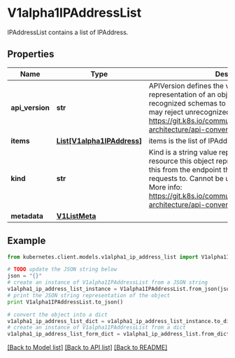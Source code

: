 # V1alpha1IPAddressList

IPAddressList contains a list of IPAddress.

## Properties
Name | Type | Description | Notes
------------ | ------------- | ------------- | -------------
**api_version** | **str** | APIVersion defines the versioned schema of this representation of an object. Servers should convert recognized schemas to the latest internal value, and may reject unrecognized values. More info: https://git.k8s.io/community/contributors/devel/sig-architecture/api-conventions.md#resources | [optional] 
**items** | [**List[V1alpha1IPAddress]**](V1alpha1IPAddress.md) | items is the list of IPAddresses. | 
**kind** | **str** | Kind is a string value representing the REST resource this object represents. Servers may infer this from the endpoint the kubernetes.client submits requests to. Cannot be updated. In CamelCase. More info: https://git.k8s.io/community/contributors/devel/sig-architecture/api-conventions.md#types-kinds | [optional] 
**metadata** | [**V1ListMeta**](V1ListMeta.md) |  | [optional] 

## Example

```python
from kubernetes.client.models.v1alpha1_ip_address_list import V1alpha1IPAddressList

# TODO update the JSON string below
json = "{}"
# create an instance of V1alpha1IPAddressList from a JSON string
v1alpha1_ip_address_list_instance = V1alpha1IPAddressList.from_json(json)
# print the JSON string representation of the object
print V1alpha1IPAddressList.to_json()

# convert the object into a dict
v1alpha1_ip_address_list_dict = v1alpha1_ip_address_list_instance.to_dict()
# create an instance of V1alpha1IPAddressList from a dict
v1alpha1_ip_address_list_form_dict = v1alpha1_ip_address_list.from_dict(v1alpha1_ip_address_list_dict)
```
[[Back to Model list]](../README.md#documentation-for-models) [[Back to API list]](../README.md#documentation-for-api-endpoints) [[Back to README]](../README.md)


